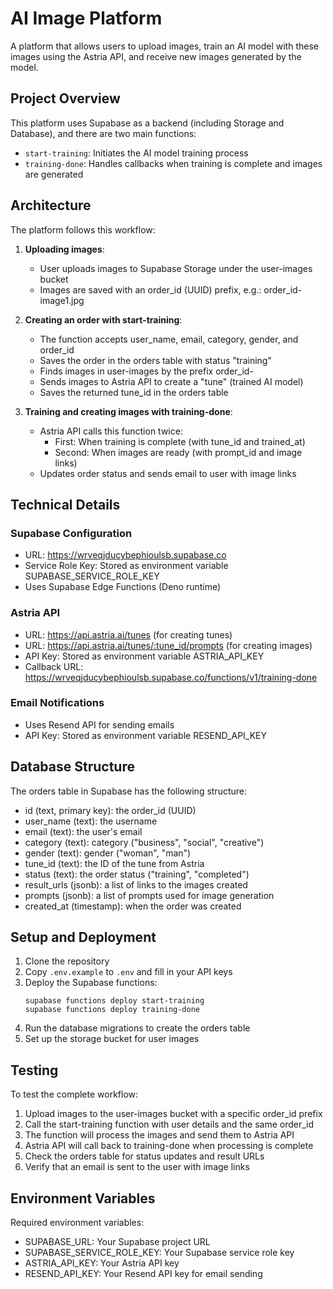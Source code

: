 # AI Image Platform

A platform that allows users to upload images, train an AI model with these images using the Astria API, and receive new images generated by the model.

## Project Overview

This platform uses Supabase as a backend (including Storage and Database), and there are two main functions:
- `start-training`: Initiates the AI model training process
- `training-done`: Handles callbacks when training is complete and images are generated

## Architecture

The platform follows this workflow:

1. **Uploading images**:
   - User uploads images to Supabase Storage under the user-images bucket
   - Images are saved with an order_id (UUID) prefix, e.g.: order_id-image1.jpg

2. **Creating an order with start-training**:
   - The function accepts user_name, email, category, gender, and order_id
   - Saves the order in the orders table with status "training"
   - Finds images in user-images by the prefix order_id-
   - Sends images to Astria API to create a "tune" (trained AI model)
   - Saves the returned tune_id in the orders table

3. **Training and creating images with training-done**:
   - Astria API calls this function twice:
     - First: When training is complete (with tune_id and trained_at)
     - Second: When images are ready (with prompt_id and image links)
   - Updates order status and sends email to user with image links

## Technical Details

### Supabase Configuration
- URL: https://wrveqjducybephioulsb.supabase.co
- Service Role Key: Stored as environment variable SUPABASE_SERVICE_ROLE_KEY
- Uses Supabase Edge Functions (Deno runtime)

### Astria API
- URL: https://api.astria.ai/tunes (for creating tunes)
- URL: https://api.astria.ai/tunes/:tune_id/prompts (for creating images)
- API Key: Stored as environment variable ASTRIA_API_KEY
- Callback URL: https://wrveqjducybephioulsb.supabase.co/functions/v1/training-done

### Email Notifications
- Uses Resend API for sending emails
- API Key: Stored as environment variable RESEND_API_KEY

## Database Structure

The orders table in Supabase has the following structure:
- id (text, primary key): the order_id (UUID)
- user_name (text): the username
- email (text): the user's email
- category (text): category ("business", "social", "creative")
- gender (text): gender ("woman", "man")
- tune_id (text): the ID of the tune from Astria
- status (text): the order status ("training", "completed")
- result_urls (jsonb): a list of links to the images created
- prompts (jsonb): a list of prompts used for image generation
- created_at (timestamp): when the order was created

## Setup and Deployment

1. Clone the repository
2. Copy `.env.example` to `.env` and fill in your API keys
3. Deploy the Supabase functions:
   ```
   supabase functions deploy start-training
   supabase functions deploy training-done
   ```
4. Run the database migrations to create the orders table
5. Set up the storage bucket for user images

## Testing

To test the complete workflow:
1. Upload images to the user-images bucket with a specific order_id prefix
2. Call the start-training function with user details and the same order_id
3. The function will process the images and send them to Astria API
4. Astria API will call back to training-done when processing is complete
5. Check the orders table for status updates and result URLs
6. Verify that an email is sent to the user with image links

## Environment Variables

Required environment variables:
- SUPABASE_URL: Your Supabase project URL
- SUPABASE_SERVICE_ROLE_KEY: Your Supabase service role key
- ASTRIA_API_KEY: Your Astria API key
- RESEND_API_KEY: Your Resend API key for email sending
